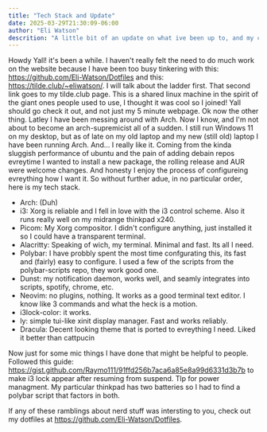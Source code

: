 ```yaml
---
title: "Tech Stack and Update"
date: 2025-03-29T21:30:09-06:00
author: "Eli Watson"
descrition: "A little bit of an update on what ive been up to, and my current tech stack."
---
```

Howdy Yall! it's been a while. I haven't really felt the need to do much work on the website because I have been too busy tinkering with this: https://github.com/Eli-Watson/Dotfiles and this: https://tilde.club/~eliwatson/. I will talk about the ladder first. That second link goes to my tilde.club page. This is a shared linux machine in the spirit of the giant ones people used to use, I thought it was cool so I joined! Yall should go check it out, and not just my 5 minute webpage. Ok now the other thing. Latley I have been messing around with Arch. Now I know, and I'm not about to become an arch-supremicist all of a sudden. I still run Windows 11 on my desktop, but as of late on my old laptop and my new (still old) laptop I have been running Arch. And... I really like it. Coming from the kinda sluggish performance of ubuntu and the pain of adding debain repos evreytime I wanted to install a new package, the rolling release and AUR were welcome changes. And honesty I enjoy the process of configureing evreything how I want it. So without further adue, in no particular order, here is my tech stack.

- Arch: (Duh)
- i3: Xorg is reliable and I fell in love with the i3 control scheme. Also it runs really well on my midrange thinkpad x240.
- Picom: My Xorg compositor. I didn't configure anything, just installed it so I could have a transparent terminal.
- Alacritty: Speaking of wich, my terminal. Minimal and fast. Its all I need. 
- Polybar: I have probbly spent the most time confgurating this, its fast and (fairly) easy to configure. I used a few of the scripts from the polybar-scripts repo, they work good one.
- Dunst: my notification daemon, works well, and seamly integrates into scripts, spotify, chrome, etc.
- Neovim: no plugins, nothing. It works as a good terminal text editor. I know like 3 commands and what the heck is a motion.
- i3lock-color: it works. 
- ly: simple tui-like xinit display manager. Fast and works reliably.
- Dracula: Decent looking theme that is ported to evreything I need. Liked it better than cattpucin

Now just for some mic things I have done that might be helpful to people.
Followed this guide: https://gist.github.com/Raymo111/91ffd256b7aca6a85e8a99d6331d3b7b to make i3 lock appear after resuming from suspend. Tlp for power managment. My particular thinkpad has two batteries so I had to find a polybar script that factors in both. 

If any of these ramblings about nerd stuff was intersting to you, check out my dotfiles at https://github.com/Eli-Watson/Dotfiles. 
